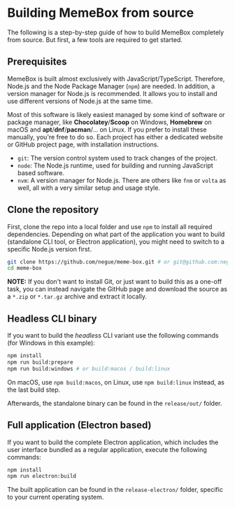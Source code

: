 # Building MemeBox from source

The following is a step-by-step guide of how to build MemeBox completely from source. But first, a few tools are required to get started.

## Prerequisites

MemeBox is built almost exclusively with JavaScript/TypeScript. Therefore, Node.js and the Node Package Manager (`npm`) are needed. In addition, a version manager for Node.js is recommended. It allows you to install and use different versions of Node.js at the same time.

Most of this software is likely easiest managed by some kind of software or package manager, like **Chocolatey**/**Scoop** on Windows, **Homebrew** on macOS and **apt**/**dnf**/**pacman**/... on Linux. If you prefer to install these manually, you're free to do so. Each project has either a dedicated website or GitHub project page, with installation instructions.

- `git`: The version control system used to track changes of the project.
- `node`: The Node.js runtime, used for building and running JavaScript based software.
- `nvm`: A version manager for Node.js. There are others like `fnm` or `volta` as well, all with a very similar setup and usage style.

## Clone the repository

First, clone the repo into a local folder and use `npm` to install all required dependencies. Depending on what part of the application you want to build (standalone CLI tool, or Electron application), you might need to switch to a specific Node.js version first.

```sh
git clone https://github.com/negue/meme-box.git # or git@github.com:negue/meme-box
cd meme-box
```

**NOTE:** If you don't want to install Git, or just want to build this as a one-off task, you can instead navigate the GitHub page and download the source as a `*.zip` or `*.tar.gz` archive and extract it locally.

## Headless CLI binary

If you want to build the _headless_ CLI variant use the following commands (for Windows in this example):

```sh
npm install
npm run build:prepare
npm run build:windows # or build:macos / build:linux
```

On macOS, use `npm build:macos`, on Linux, use `npm build:linux` instead, as the last build step.

Afterwards, the standalone binary can be found in the `release/out/` folder.

## Full application (Electron based)

If you want to build the complete Electron application, which includes the user interface bundled as a regular application, execute the following commands:

```sh
npm install
npm run electron:build
```

The built application can be found in the `release-electron/` folder, specific to your current operating system.
